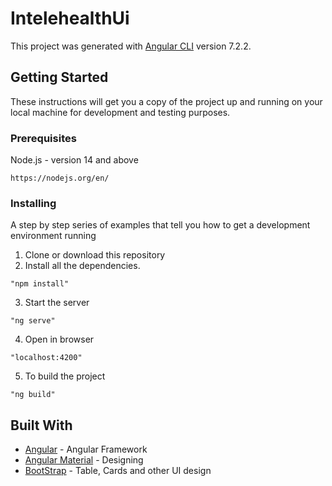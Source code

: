 # IntelehealthUi

This project was generated with [Angular CLI](https://github.com/angular/angular-cli) version 7.2.2.

## Getting Started

These instructions will get you a copy of the project up and running on your local machine for development and testing purposes.

### Prerequisites
Node.js - version 14 and above
   ```
   https://nodejs.org/en/
   ```
   
    
### Installing
A step by step series of examples that tell you how to get a development environment running
1. Clone or download this repository
2. Install all the dependencies.
```
"npm install"
```    
3. Start the server
```
"ng serve"
```

4. Open in browser
```
"localhost:4200"
```

5. To build the project
```
"ng build"
```

## Built With

* [Angular](https://angular.io/) - Angular Framework
* [Angular Material](https://material.angular.io/) - Designing
* [BootStrap](https://getbootstrap.com/) - Table, Cards and other UI design
